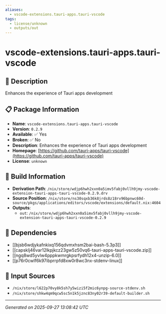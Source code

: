 ```yaml
---
aliases:
  - vscode-extensions.tauri-apps.tauri-vscode
tags:
  - license/unknown
  - outputs/out
---
```


# vscode-extensions.tauri-apps.tauri-vscode

## 📝 Description

Enhances the experience of Tauri apps development

## 📋 Package Information

- **Name**: `vscode-extensions.tauri-apps.tauri-vscode`
- **Version**: `0.2.9`
- **Available**: ✅ Yes
- **Broken**: ✅ No
- **Description**: Enhances the experience of Tauri apps development
- **Homepage**: [https://github.com/tauri-apps/tauri-vscode](https://github.com/tauri-apps/tauri-vscode)
- **License**: `unknown`

## 🔧 Build Information

- **Derivation Path**: `/nix/store/wdjp6hwh2xxn0a5imv5fabj0vllh9jmy-vscode-extension-tauri-apps-tauri-vscode-0.2.9.drv`
- **Source Position**: `/nix/store/ns30sqxb36k8jrds8z18rv96bpnwc60d-source/pkgs/applications/editors/vscode/extensions/default.nix:4604`
- **Outputs**:
  - `out`:  `/nix/store/wdjp6hwh2xxn0a5imv5fabj0vllh9jmy-vscode-extension-tauri-apps-tauri-vscode-0.2.9`

## 🔗 Dependencies

- [[bjsb6wdjykafnkixq156qdvmxhsm2bai-bash-5.3p3]]
- [[capsklj46var12lkpjkcz23gw5z50vq6-tauri-apps-tauri-vscode.zip]]
- [[ngq8wd5yvlw4pppkwmrgkpsrfydh12x4-unzip-6.0]]
- [[p76r0cwlf6k97ibprrpfd8xw0r8wc3nx-stdenv-linux]]

## 📁 Input Sources

- `/nix/store/l622p70vy8k5sh7y5wizi5f2mic6ynpg-source-stdenv.sh`
- `/nix/store/shkw4qm9qcw5sc5n1k5jznc83ny02r39-default-builder.sh`

---
*Generated on 2025-09-27 13:08:42 UTC*
